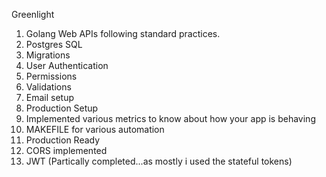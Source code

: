 Greenlight

  1) Golang Web APIs following standard practices.
  2) Postgres SQL
  3) Migrations
  4) User Authentication
  5) Permissions
  6) Validations
  7) Email setup
  8) Production Setup
  9) Implemented various metrics to know about how your app is behaving
  10) MAKEFILE for various automation
  11) Production Ready
  12) CORS implemented
  13) JWT (Partically completed...as mostly i used the stateful tokens)
